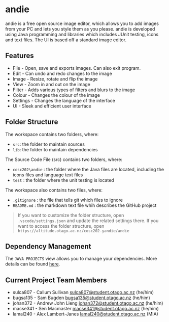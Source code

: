 # andie

andie is a free open source image editor, which allows you to add images from your PC and lets you style them as you please. andie is developed using Java programming and libraries which includes JUnit testing, icons and text files. The UI is based off a standard image editor.

## Features

* File - Open, save and exports images. Can also exit program.
* Edit - Can undo and redo changes to the image  
* Image - Resize, rotate and flip the image
* View - Zoom in and out on the image
* Filter - Adds various types of filters and blurs to the image
* Colour - Changes the colour of the image
* Settings - Changes the language of the interface
* UI - Sleek and efficient user interface

## Folder Structure

The workspace contains two folders, where:

- `src`: the folder to maintain sources
- `lib`: the folder to maintain dependencies

The Source Code File (src) contains two folders, where:

- `cosc202\andie` : the folder where the Java files are located, including the icons files and language text files
- `test` : the folder where the unit testing is located 

The workspace also contains two files, where:

- `.gitignore` : the file that tells git which files to ignore
- `README.md` : the markdown text file whih describes the GitHub project

> If you want to customize the folder structure, open `.vscode/settings.json` and update the related settings there.
> If you want to access the folder structure, open `https://altitude.otago.ac.nz/cosc202-yandie/andie`

## Dependency Management

The `JAVA PROJECTS` view allows you to manage your dependencies. More details can be found [here](https://github.com/microsoft/vscode-java-dependency#manage-dependencies).

## Current Project Team Members

* sulca807 - Callum Sullivan <sulca807@student.otago.ac.nz> (he/him)
* bugsa135 - Sam Bugden <bugsa135@student.otago.ac.nz> (he/him)
* johan372 - Andrew John Lieng <johan372@student.otago.ac.nz> (he/him)
* macse341 - Sen Macmaster <macse341@student.otago.ac.nz> (he/him)
* lamal240 - Alex Lambert-Janes <lamal240@student.otago.ac.nz> (MIA)